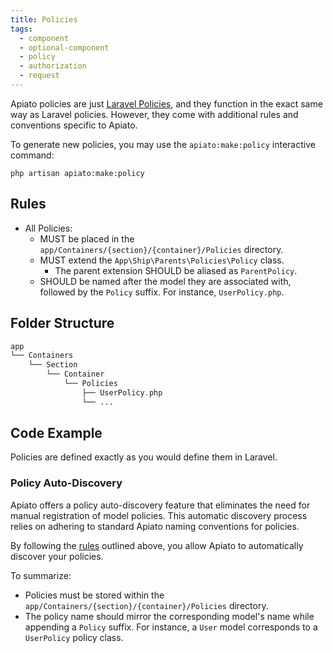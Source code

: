 ```yaml
---
title: Policies
tags:
  - component
  - optional-component
  - policy
  - authorization
  - request
---
```


Apiato policies are just [Laravel Policies](https://laravel.com/docs/authorization),
and they function in the exact same way as Laravel policies.
However, they come with additional rules and conventions specific to Apiato.

To generate new policies, you may use the `apiato:make:policy` interactive command:

```
php artisan apiato:make:policy
```

## Rules

- All Policies:
  - MUST be placed in the `app/Containers/{section}/{container}/Policies` directory.
  - MUST extend the `App\Ship\Parents\Policies\Policy` class.
    - The parent extension SHOULD be aliased as `ParentPolicy`.
  - SHOULD be named after the model they are associated with, followed by the `Policy` suffix. For instance, `UserPolicy.php`.


## Folder Structure

```php
app
└── Containers
    └── Section
        └── Container
            └── Policies
                ├── UserPolicy.php
                └── ...
```

## Code Example

Policies are defined exactly as you would define them in Laravel.

### Policy Auto-Discovery

Apiato offers a policy auto-discovery feature that eliminates the need for manual registration of model policies.
This automatic discovery process relies on adhering to standard Apiato naming conventions for policies.

By following the [rules](#rules) outlined above, you allow Apiato to automatically discover your policies.

To summarize:

- Policies must be stored within the `app/Containers/{section}/{container}/Policies` directory.
- The policy name should mirror the corresponding model's name while appending a `Policy` suffix. For instance, a `User` model corresponds to a `UserPolicy` policy class.
